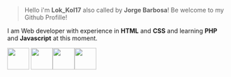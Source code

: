 >Hello i'm **Lok_Kol17**  also called by **Jorge Barbosa**!
Be welcome to my Github Profille!

I am Web developer with experience in **HTML** and **CSS**
and learning **PHP** and **Javascript** at this moment.

<img src="https://cdn.jsdelivr.net/gh/devicons/devicon/icons/html5/html5-original.svg" width="50" height="50"/> <img src="https://cdn.jsdelivr.net/gh/devicons/devicon/icons/css3/css3-original.svg" width="50" height="50"/><img src="https://cdn.jsdelivr.net/gh/devicons/devicon/icons/javascript/javascript-original.svg" width="50" height="50"/><img src="https://cdn.jsdelivr.net/gh/devicons/devicon/icons/php/php-original.svg" width="50" height="50"/>
          
          
